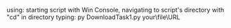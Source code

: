 using: 
starting script with Win Console, navigating to script's directory with "cd"
in directory typing: py DownloadTask1.py your\file\URL
